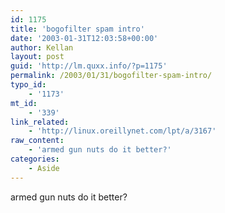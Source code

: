 ```yaml
---
id: 1175
title: 'bogofilter spam intro'
date: '2003-01-31T12:03:58+00:00'
author: Kellan
layout: post
guid: 'http://lm.quxx.info/?p=1175'
permalink: /2003/01/31/bogofilter-spam-intro/
typo_id:
    - '1173'
mt_id:
    - '339'
link_related:
    - 'http://linux.oreillynet.com/lpt/a/3167'
raw_content:
    - 'armed gun nuts do it better?'
categories:
    - Aside
---
```


armed gun nuts do it better?